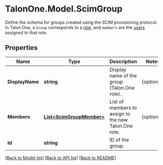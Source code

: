 # TalonOne.Model.ScimGroup
Define the schema for groups created using the SCIM provisioning protocol. In Talon.One, a `Group` corresponds to a [role](https://docs.talon.one/docs/product/account/account-settings/managing-roles), and `members` are the [users](https://docs.talon.one/docs/product/account/account-settings/managing-users) assigned to that role.
## Properties

Name | Type | Description | Notes
------------ | ------------- | ------------- | -------------
**DisplayName** | **string** | Display name of the group (Talon.One role). | [optional] 
**Members** | [**List&lt;ScimGroupMember&gt;**](ScimGroupMember.md) | List of members to assign to the new Talon.One role. | [optional] 
**Id** | **string** | ID of the group. | 

[[Back to Model list]](../README.md#documentation-for-models) [[Back to API list]](../README.md#documentation-for-api-endpoints) [[Back to README]](../README.md)

